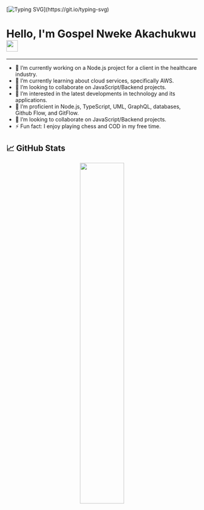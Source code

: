 [![Typing SVG](https://readme-typing-svg.herokuapp.com?size=24&width=600&lines=Welcome+To+Nweke's+GitHub+Profile!)](https://git.io/typing-svg)

# Hello, I'm Gospel Nweke Akachukwu <img src="https://raw.githubusercontent.com/MartinHeinz/MartinHeinz/master/wave.gif" width="30px" height='30px'>

---

- 🔭 I’m currently working on a Node.js project for a client in the healthcare industry.
- 🌱 I’m currently learning about cloud services, specifically AWS.
- 👯 I’m looking to collaborate on JavaScript/Backend projects.
- 👀 I’m interested in the latest developments in technology and its applications.
- 🌱 I’m proficient in Node.js, TypeScript, UML, GraphQL, databases, Github Flow, and GitFlow.
- 💞️ I’m looking to collaborate on JavaScript/Backend projects.
- ⚡ Fun fact: I enjoy playing chess and COD in my free time.

## 📈 GitHub Stats

<p align="center">
  <img width="48%" src="https://github-readme-stats.vercel.app/api?username=Estate360&show_icons=true&theme=tokyonight" />
</p>


<!---
Estate360/Estate360 is a ✨ special ✨ repository because its `README.md` (this file) appears on your GitHub profile.
You can click the Preview link to take a look at your changes.
--->
